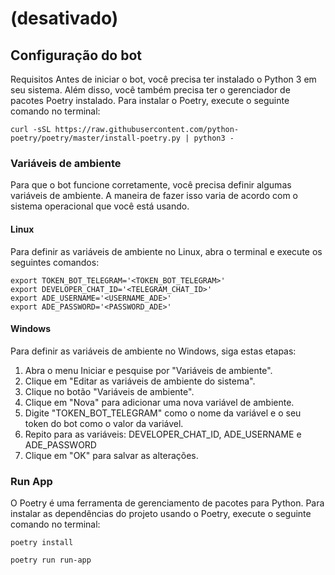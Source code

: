 # (desativado)

## Configuração do bot
Requisitos
Antes de iniciar o bot, você precisa ter instalado o Python 3 em seu sistema. Além disso, você também precisa ter o gerenciador de pacotes Poetry instalado. Para instalar o Poetry, execute o seguinte comando no terminal:

````shell
curl -sSL https://raw.githubusercontent.com/python-poetry/poetry/master/install-poetry.py | python3 -
````

### Variáveis de ambiente
Para que o bot funcione corretamente, você precisa definir algumas variáveis de ambiente. A maneira de fazer isso varia de acordo com o sistema operacional que você está usando.

#### Linux 
Para definir as variáveis de ambiente no Linux, abra o terminal e execute os seguintes comandos:
```shell
export TOKEN_BOT_TELEGRAM='<TOKEN_BOT_TELEGRAM>'
export DEVELOPER_CHAT_ID='<TELEGRAM_CHAT_ID>'
export ADE_USERNAME='<USERNAME_ADE>'
export ADE_PASSWORD='<PASSWORD_ADE>'
```

#### Windows  
Para definir as variáveis de ambiente no Windows, siga estas etapas:

1. Abra o menu Iniciar e pesquise por "Variáveis de ambiente".
2. Clique em "Editar as variáveis de ambiente do sistema".
3. Clique no botão "Variáveis de ambiente".
4. Clique em "Nova" para adicionar uma nova variável de ambiente.
5. Digite "TOKEN_BOT_TELEGRAM" como o nome da variável e o seu token do bot como o valor da variável.
6. Repito para as variáveis: DEVELOPER_CHAT_ID, ADE_USERNAME e ADE_PASSWORD
8. Clique em "OK" para salvar as alterações.

### Run App

O Poetry é uma ferramenta de gerenciamento de pacotes para Python. Para instalar as dependências do projeto usando o Poetry, execute o seguinte comando no terminal:

```shell
poetry install
```

```shell
poetry run run-app
```


